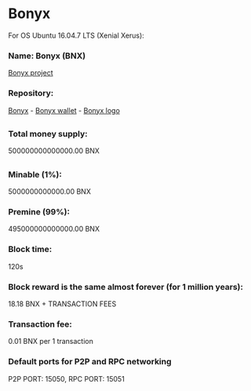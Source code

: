 # Bonyx

For OS Ubuntu 16.04.7 LTS (Xenial Xerus):

### Name: Bonyx (BNX)

[Bonyx project](https://github.com/bonyx-project/)

### Repository:

[Bonyx](https://github.com/bonyx-project/bonyx/) - [Bonyx wallet](https://github.com/bonyx-project/bonyx-wallet/) - [Bonyx logo](https://github.com/bonyx-project/bonyx-logo/)

##
### Total money supply:
500000000000000.00 BNX
##

### Minable (1%):
5000000000000.00 BNX

### Premine (99%):
495000000000000.00 BNX


### Block time:
120s

### Block reward is the same almost forever (for 1 million years): 
18.18 BNX + TRANSACTION FEES

### Transaction fee:
0.01 BNX per 1 transaction



### Default ports for P2P and RPC networking
P2P PORT: 15050, RPC PORT: 15051
